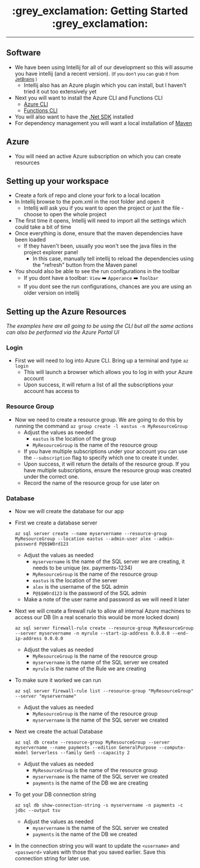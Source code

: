 <h1 align="center"> :grey_exclamation: Getting Started :grey_exclamation: </h1>

----
## Software
 * We have been using Intellij for all of our development so this will assume you have intellij (and a recent version). <small>(If you don't you can grab it from [JetBrains](https://www.jetbrains.com/idea/) )</small>
   * Intellij also has an Azure plugin which you can install, but I haven't tried it out too extensively yet
 * Next you will want to install the Azure CLI and Functions CLI
   * [Azure CLI](https://docs.microsoft.com/en-us/cli/azure/install-azure-cli-windows?tabs=azure-cli)
   * [Functions CLI](https://aka.ms/azfunc-install)
 * You will also want to have the [.Net SDK](https://dotnet.microsoft.com/download) installed
 * For dependency management you will want a local installation of [Maven](https://maven.apache.org/download.cgi)

## Azure
 * You will need an active Azure subscription on which you can create resources

## Setting up your workspace
 * Create a fork of repo and clone your fork to a local location
 * In Intellij browse to the pom.xml in the root folder and open it
    * Intellij will ask you if you want to open the project or just the file - choose to open the whole project
 * The first time it opens, Intellij will need to import all the settings which could take a bit of time
 * Once everything is done, ensure that the maven dependencies have been loaded
    * If they haven't been, usually you won't see the java files in the project explorer panel
      * In this case, manually tell intellij to reload the dependencies using the "refresh" button from the Maven panel
 * You should also be able to see the run configurations in the toolbar
    * If you dont have a toolbar: `View` :arrow_right: `Apperance` :arrow_right: `Toolbar`
    * If you dont see the run configurations, chances are you are using an older version on intellij
   
## Setting up the Azure Resources
 *The examples here are all going to be using the CLI but all the same actions can also be performed via the Azure Portal UI*

### Login
 * First we will need to log into Azure CLI. Bring up a terminal and type `az login`
   * This will launch a browser which allows you to log in with your Azure account 
   * Upon success, it will return a list of all the subscriptions your account has access to
   
### Resource Group
 * Now we need to create a resource group. We are going to do this by running the command `az group create -l eastus -n MyResourceGroup`
   * Adjust the values as needed
     * `eastus` is the location of the group
     * `MyResourceGroup` is the name of the resource group
   * If you have multiple subscriptions under your account you can use the `--subscription` flag to specify which one to create it under.
   * Upon success, it will return the details of the resource group. If you have multiple subscriptions, ensure the resource group was created under the correct one.
   * Record the name of the resource group for use later on
   
### Database
 * Now we will create the database for our app
 * First we create a database server
   
   ```shell
   az sql server create --name myservername --resource-group MyResourceGroup --location eastus --admin-user alex --admin-password P@$$W0rd123
   ```
   * Adjust the values as needed
      * `myservername` is the name of the SQL server we are creating, it needs to be unique (ex. payments-1234)  
      * `MyResourceGroup` is the name of the resource group
      * `eastus` is the location of the server
      * `alex` is the username of the SQL admin
      * `P@$$W0rd123` is the password of the SQL admin
   * Make a note of the user name and password as we will need it later
 * Next we will create a firewall rule to allow all internal Azure machines to access our DB (In a real scenario this would be more locked down)

   ```shell
   az sql server firewall-rule create --resource-group MyResourceGroup --server myservername -n myrule --start-ip-address 0.0.0.0 --end-ip-address 0.0.0.0
   ```
    * Adjust the values as needed
      * `MyResourceGroup` is the name of the resource group
      * `myservername` is the name of the SQL server we created
      * `myrule` is the name of the Rule we are creating
 * To make sure it worked we can run
    
   ```shell
   az sql server firewall-rule list --resource-group "MyResourceGroup" --server "myservername"
   ```
    * Adjust the values as needed
      * `MyResourceGroup` is the name of the resource group
      * `myservername` is the name of the SQL server we created
 * Next we create the actual Database
   
   ```shell
   az sql db create --resource-group MyResourceGroup --server myservername --name payments --edition GeneralPurpose --compute-model Serverless --family Gen5 --capacity 2
   ```
   * Adjust the values as needed
     * `MyResourceGroup` is the name of the resource group
     * `myservername` is the name of the SQL server we created
     * `payments` is the name of the DB we are creating
 * To get your DB connection string

   ```shell
   az sql db show-connection-string -s myservername -n payments -c jdbc --output tsv
   ```
    * Adjust the values as needed
      * `myservername` is the name of the SQL server we created
      * `payments` is the name of the DB we created
 * In the connection string you will want to update the `<username>` and `<password>` values with those that you saved earlier. Save this connection string for later use.
